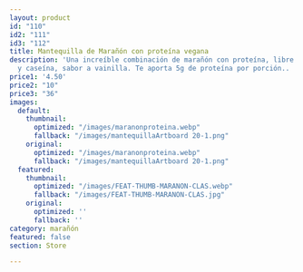 ```yaml
---
layout: product
id: "110"
id2: "111"
id3: "112"
title: Mantequilla de Marañón con proteína vegana
description: 'Una increíble combinación de marañón con proteína, libre de lactosa
  y caseína, sabor a vainilla. Te aporta 5g de proteína por porción..  '
price1: '4.50'
price2: "10"
price3: "36"
images:
  default:
    thumbnail:
      optimized: "/images/maranonproteina.webp"
      fallback: "/images/mantequillaArtboard 20-1.png"
    original:
      optimized: "/images/maranonproteina.webp"
      fallback: "/images/mantequillaArtboard 20-1.png"
  featured:
    thumbnail:
      optimized: "/images/FEAT-THUMB-MARANON-CLAS.webp"
      fallback: "/images/FEAT-THUMB-MARANON-CLAS.jpg"
    original:
      optimized: ''
      fallback: ''
category: marañón
featured: false
section: Store

---
```

